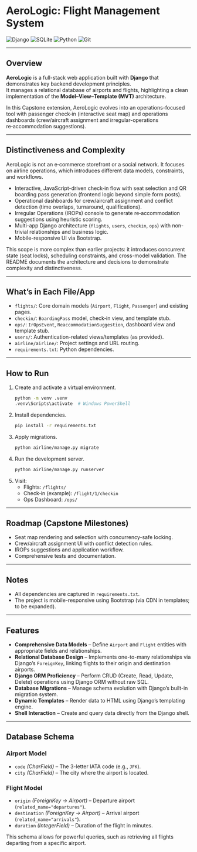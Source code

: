 # AeroLogic: Flight Management System

![Django](https://img.shields.io/badge/Django-092E20?style=for-the-badge&logo=django&logoColor=green)
![SQLite](https://img.shields.io/badge/SQLite-07405E?style=for-the-badge&logo=sqlite&logoColor=white)
![Python](https://img.shields.io/badge/Python-FFD43B?style=for-the-badge&logo=python&logoColor=blue)
![Git](https://img.shields.io/badge/GIT-E44C30?style=for-the-badge&logo=git&logoColor=white)

---

##  Overview
**AeroLogic** is a full-stack web application built with **Django** that demonstrates key backend development principles.  
It manages a relational database of airports and flights, highlighting a clean implementation of the **Model–View–Template (MVT)** architecture.

In this Capstone extension, AeroLogic evolves into an operations-focused tool with passenger check‑in (interactive seat map) and operations dashboards (crew/aircraft assignment and irregular-operations re‑accommodation suggestions).

---

## Distinctiveness and Complexity
AeroLogic is not an e‑commerce storefront or a social network. It focuses on airline operations, which introduces different data models, constraints, and workflows.

- Interactive, JavaScript-driven check‑in flow with seat selection and QR boarding pass generation (frontend logic beyond simple form posts).
- Operational dashboards for crew/aircraft assignment and conflict detection (time overlaps, turnaround, qualifications).
- Irregular Operations (IROPs) console to generate re‑accommodation suggestions using heuristic scoring.
- Multi-app Django architecture (`flights`, `users`, `checkin`, `ops`) with non-trivial relationships and business logic.
- Mobile-responsive UI via Bootstrap.

This scope is more complex than earlier projects: it introduces concurrent state (seat locks), scheduling constraints, and cross-model validation. The README documents the architecture and decisions to demonstrate complexity and distinctiveness.

---

## What’s in Each File/App
- `flights/`: Core domain models (`Airport`, `Flight`, `Passenger`) and existing pages.
- `checkin/`: `BoardingPass` model, check‑in view, and template stub.
- `ops/`: `IrOpsEvent`, `ReaccommodationSuggestion`, dashboard view and template stub.
- `users/`: Authentication-related views/templates (as provided).
- `airline/airline/`: Project settings and URL routing.
- `requirements.txt`: Python dependencies.

---

## How to Run
1. Create and activate a virtual environment.
   ```bash
   python -m venv .venv
   .venv\Scripts\activate  # Windows PowerShell
   ```
2. Install dependencies.
   ```bash
   pip install -r requirements.txt
   ```
3. Apply migrations.
   ```bash
   python airline/manage.py migrate
   ```
4. Run the development server.
   ```bash
   python airline/manage.py runserver
   ```
5. Visit:
   - Flights: `/flights/`
   - Check‑in (example): `/flight/1/checkin`
   - Ops Dashboard: `/ops/`

---

## Roadmap (Capstone Milestones)
- Seat map rendering and selection with concurrency-safe locking.
- Crew/aircraft assignment UI with conflict detection rules.
- IROPs suggestions and application workflow.
- Comprehensive tests and documentation.

---

## Notes
- All dependencies are captured in `requirements.txt`.
- The project is mobile-responsive using Bootstrap (via CDN in templates; to be expanded).

---

##  Features
- **Comprehensive Data Models** – Define `Airport` and `Flight` entities with appropriate fields and relationships.  
- **Relational Database Design** – Implements one-to-many relationships via Django’s `ForeignKey`, linking flights to their origin and destination airports.  
- **Django ORM Proficiency** – Perform CRUD (Create, Read, Update, Delete) operations using Django ORM without raw SQL.  
- **Database Migrations** – Manage schema evolution with Django’s built-in migration system.  
- **Dynamic Templates** – Render data to HTML using Django’s templating engine.  
- **Shell Interaction** – Create and query data directly from the Django shell.  

---

##  Database Schema

### Airport Model
- `code` *(CharField)* – The 3-letter IATA code (e.g., `JFK`).  
- `city` *(CharField)* – The city where the airport is located.  

### Flight Model
- `origin` *(ForeignKey → Airport)* – Departure airport (`related_name="departures"`).  
- `destination` *(ForeignKey → Airport)* – Arrival airport (`related_name="arrivals"`).  
- `duration` *(IntegerField)* – Duration of the flight in minutes.  

This schema allows for powerful queries, such as retrieving all flights departing from a specific airport.
